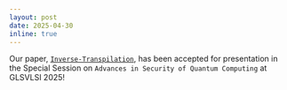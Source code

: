 ```yaml
---
layout: post
date: 2025-04-30
inline: true
---
```


Our paper, [`Inverse-Transpilation`](https://arxiv.org/abs/2504.19113), has been accepted for presentation in the Special Session on `Advances in Security of Quantum Computing` at GLSVLSI 2025!